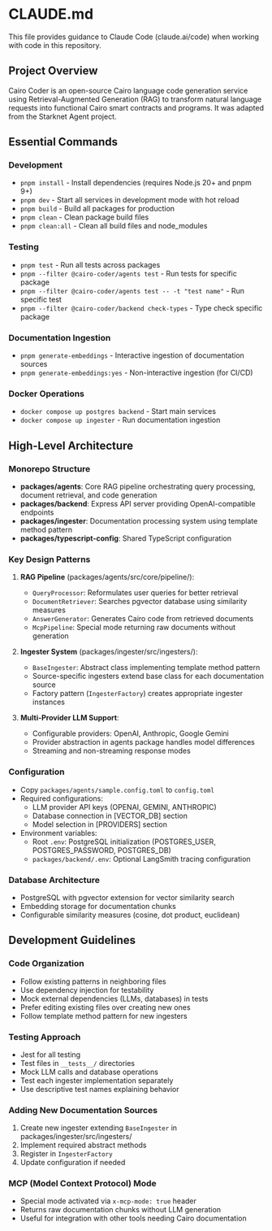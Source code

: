 # CLAUDE.md

This file provides guidance to Claude Code (claude.ai/code) when working with code in this repository.

## Project Overview

Cairo Coder is an open-source Cairo language code generation service using Retrieval-Augmented Generation (RAG) to transform natural language requests into functional Cairo smart contracts and programs. It was adapted from the Starknet Agent project.

## Essential Commands

### Development

- `pnpm install` - Install dependencies (requires Node.js 20+ and pnpm 9+)
- `pnpm dev` - Start all services in development mode with hot reload
- `pnpm build` - Build all packages for production
- `pnpm clean` - Clean package build files
- `pnpm clean:all` - Clean all build files and node_modules

### Testing

- `pnpm test` - Run all tests across packages
- `pnpm --filter @cairo-coder/agents test` - Run tests for specific package
- `pnpm --filter @cairo-coder/agents test -- -t "test name"` - Run specific test
- `pnpm --filter @cairo-coder/backend check-types` - Type check specific package

### Documentation Ingestion

- `pnpm generate-embeddings` - Interactive ingestion of documentation sources
- `pnpm generate-embeddings:yes` - Non-interactive ingestion (for CI/CD)

### Docker Operations

- `docker compose up postgres backend` - Start main services
- `docker compose up ingester` - Run documentation ingestion

## High-Level Architecture

### Monorepo Structure

- **packages/agents**: Core RAG pipeline orchestrating query processing, document retrieval, and code generation
- **packages/backend**: Express API server providing OpenAI-compatible endpoints
- **packages/ingester**: Documentation processing system using template method pattern
- **packages/typescript-config**: Shared TypeScript configuration

### Key Design Patterns

1. **RAG Pipeline** (packages/agents/src/core/pipeline/):

   - `QueryProcessor`: Reformulates user queries for better retrieval
   - `DocumentRetriever`: Searches pgvector database using similarity measures
   - `AnswerGenerator`: Generates Cairo code from retrieved documents
   - `McpPipeline`: Special mode returning raw documents without generation

2. **Ingester System** (packages/ingester/src/ingesters/):

   - `BaseIngester`: Abstract class implementing template method pattern
   - Source-specific ingesters extend base class for each documentation source
   - Factory pattern (`IngesterFactory`) creates appropriate ingester instances

3. **Multi-Provider LLM Support**:
   - Configurable providers: OpenAI, Anthropic, Google Gemini
   - Provider abstraction in agents package handles model differences
   - Streaming and non-streaming response modes

### Configuration

- Copy `packages/agents/sample.config.toml` to `config.toml`
- Required configurations:
  - LLM provider API keys (OPENAI, GEMINI, ANTHROPIC)
  - Database connection in [VECTOR_DB] section
  - Model selection in [PROVIDERS] section
- Environment variables:
  - Root `.env`: PostgreSQL initialization (POSTGRES_USER, POSTGRES_PASSWORD, POSTGRES_DB)
  - `packages/backend/.env`: Optional LangSmith tracing configuration

### Database Architecture

- PostgreSQL with pgvector extension for vector similarity search
- Embedding storage for documentation chunks
- Configurable similarity measures (cosine, dot product, euclidean)

## Development Guidelines

### Code Organization

- Follow existing patterns in neighboring files
- Use dependency injection for testability
- Mock external dependencies (LLMs, databases) in tests
- Prefer editing existing files over creating new ones
- Follow template method pattern for new ingesters

### Testing Approach

- Jest for all testing
- Test files in `__tests__/` directories
- Mock LLM calls and database operations
- Test each ingester implementation separately
- Use descriptive test names explaining behavior

### Adding New Documentation Sources

1. Create new ingester extending `BaseIngester` in packages/ingester/src/ingesters/
2. Implement required abstract methods
3. Register in `IngesterFactory`
4. Update configuration if needed

### MCP (Model Context Protocol) Mode

- Special mode activated via `x-mcp-mode: true` header
- Returns raw documentation chunks without LLM generation
- Useful for integration with other tools needing Cairo documentation
